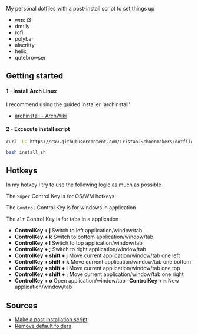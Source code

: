 My personal dotfiles with a post-install script to set things up

- wm: i3
- dm: ly
- rofi
- polybar
- alacritty
- helix
- qutebrowser

## Getting started


#### 1 - Install Arch Linux

I recommend using the guided installer 'archinstall'

- [archinstall - ArchWiki](https://wiki.archlinux.org/title/Archinstall)


#### 2 - Excecute install script

``` bash
curl -LO https://raw.githubusercontent.com/TristanJSchoenmakers/dotfiles/main/install.sh

bash install.sh
```


## Hotkeys

In my hotkey I try to use the following logic as much as possible



The `Super` Control Key is for OS/WM hotkeys

The `Control` Control Key is for windows in application

The `Alt` Control Key is for tabs in a application


- **ControlKey + j** Switch to left application/window/tab
- **ControlKey + k** Switch to bottom application/window/tab
- **ControlKey + l** Switch to top application/window/tab
- **ControlKey + ;** Switch to right application/window/tab
- **ControlKey + shift + j** Move current application/window/tab one left
- **ControlKey + shift + k** Move current application/window/tab one bottom
- **ControlKey + shift + l** Move current application/window/tab one top
- **ControlKey + shift + ;** Move current application/window/tab one right
- **ControlKey + o** Open application/window/tab
-**ControlKey + n** New application/window/tab


## Sources

- [Make a post installation script](https://www.addictivetips.com/ubuntu-linux-tips/make-ubuntu-post-installation-script/)
- [Remove default folders](https://weibeld.net/linux/remove-default-folders.html)
